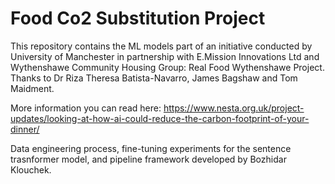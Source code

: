 # Food Co2 Substitution Project

This repository contains the ML models part of an initiative conducted by University of Manchester in partnership with E.Mission Innovations Ltd and Wythenshawe Community Housing Group: Real Food Wythenshawe Project. Thanks to Dr Riza Theresa Batista-Navarro, James Bagshaw and Tom Maidment.

More information you can read here: https://www.nesta.org.uk/project-updates/looking-at-how-ai-could-reduce-the-carbon-footprint-of-your-dinner/

Data engineering process, fine-tuning experiments for the sentence trasnformer model, and pipeline framework developed by Bozhidar Klouchek.

